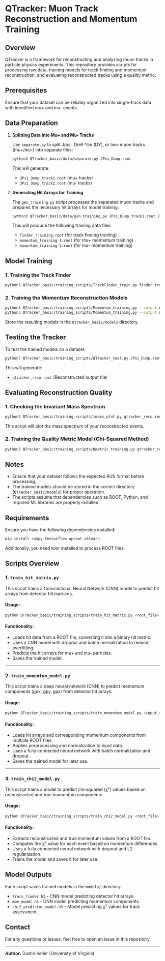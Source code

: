 # QTracker: Muon Track Reconstruction and Momentum Training

## Overview
QTracker is a framework for reconstructing and analyzing muon tracks in particle physics experiments. This repository provides scripts for processing raw data, training models for track finding and momentum reconstruction, and evaluating reconstructed tracks using a quality metric.

## Prerequisites
Ensure that your dataset can be reliably organized into single-track data with identified mu+ and mu- events.

## Data Preparation
1. **Splitting Data into Mu+ and Mu- Tracks**
   
   Use `separate.py` to split J/psi, Drell-Yan (DY), or two-muon tracks (mu+/mu-) into separate files:
   ```sh
   python3 QTracker_basic/data/separate.py JPsi_Dump.root
   ```
   This will generate:
   - `JPsi_Dump_track1.root` (mu+ tracks)
   - `JPsi_Dump_track2.root` (mu- tracks)

2. **Generating Hit Arrays for Training**
   
   The `gen_training.py` script processes the separated muon tracks and prepares the necessary hit arrays for model training:
   ```sh
   python3 QTracker_basic/data/gen_training.py JPsi_Dump_track1.root JPsi_Dump_track2.root
   ```
   This will produce the following training data files:
   - `finder_training.root` (for track finding training)
   - `momentum_training-1.root` (for mu+ momentum training)
   - `momentum_training-2.root` (for mu- momentum training)

## Model Training

### 1. Training the Track Finder
```sh
python3 QTracker_basic/training_scripts/TrackFinder_train.py finder_training.root
```

### 2. Training the Momentum Reconstruction Models
```sh
python3 QTracker_basic/training_scripts/Momentum_training.py --output mom_mup.h5 momentum_training-1.root
python3 QTracker_basic/training_scripts/Momentum_training.py --output mom_mum.h5 momentum_training-2.root
```

Store the resulting models in the `QTracker_basic/models` directory.

## Testing the Tracker
To test the trained models on a dataset:
```sh
python3 QTracker_basic/training_scripts/QTracker_test.py JPsi_Dump.root
```
This will generate:
- `qtracker_reco.root` (Reconstructed output file)

## Evaluating Reconstruction Quality
### 1. Checking the Invariant Mass Spectrum
```sh
python3 QTracker_basic/training_scripts/imass_plot.py qtracker_reco.root
```
This script will plot the mass spectrum of your reconstructed events.

### 2. Training the Quality Metric Model (Chi-Squared Method)
```sh
python3 QTracker_basic/training_scripts/Qmetric_training.py qtracker_reco.root
```

## Notes
- Ensure that your dataset follows the expected RUS format before processing.
- The trained models should be stored in the correct directory (`QTracker_basic/models`) for proper operation.
- The scripts assume that dependencies such as ROOT, Python, and required ML libraries are properly installed.

## Requirements
Ensure you have the following dependencies installed:

```bash
pip install numpy tensorflow uproot sklearn
```
Additionally, you need `ROOT` installed to process ROOT files.

## Scripts Overview

### 1. `train_hit_matrix.py`
This script trains a Convolutional Neural Network (CNN) model to predict hit arrays from detector hit matrices.

#### Usage:
```bash
python QTracker_basic/training_scripts/train_hit_matrix.py <root_file> --output_model models/track_finder.h5 --learning_rate 0.00005
```

#### Functionality:
- Loads hit data from a ROOT file, converting it into a binary hit matrix.
- Uses a CNN model with dropout and batch normalization to reduce overfitting.
- Predicts the hit arrays for mu+ and mu- particles.
- Saves the trained model.

---

### 2. `train_momentum_model.py`
This script trains a deep neural network (DNN) to predict momentum components (gpx, gpy, gpz) from detector hit arrays.

#### Usage:
```bash
python QTracker_basic/training_scripts/train_momentum_model.py <input_root_files> --output models/mom_model.h5 --epochs 300 --batch_size 32
```

#### Functionality:
- Loads hit arrays and corresponding momentum components from multiple ROOT files.
- Applies preprocessing and normalization to input data.
- Uses a fully connected neural network with batch normalization and dropout.
- Saves the trained model for later use.

---

### 3. `train_chi2_model.py`
This script trains a model to predict chi-squared (χ²) values based on reconstructed and true momentum components.

#### Usage:
```bash
python QTracker_basic/training_scripts/train_chi2_model.py <root_file>
```

#### Functionality:
- Extracts reconstructed and true momentum values from a ROOT file.
- Computes the χ² value for each event based on momentum differences.
- Uses a fully connected neural network with dropout and L2 regularization.
- Trains the model and saves it for later use.

## Model Outputs
Each script saves trained models in the `models/` directory:
- `track_finder.h5` - CNN model predicting detector hit arrays.
- `mom_model.h5` - DNN model predicting momentum components.
- `chi2_predictor_model.h5` - Model predicting χ² values for track assessment.

## Contact
For any questions or issues, feel free to open an issue in this repository.

---

**Author:** Dustin Keller (University of Virginia)

